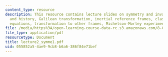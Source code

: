 ```yaml
---
content_type: resource
description: This resource contains lecture slides on symmetry and invariance, background
  and history, Galilean transformation, inertial reference frames, classical wave
  equations, transformation to other frames, Michelson-Morley experiment, and aether.
file: /media/https%3A/open-learning-course-data-rc.s3.amazonaws.com/8-033-relativity-fall-2006/055852a54ae99cb8b6a6386f84e71bef_lecture2_symme1.pdf
file_type: application/pdf
resourcetype: Document
title: lecture2_symme1.pdf
uid: 055852a5-4ae9-9cb8-b6a6-386f84e71bef
---
```

